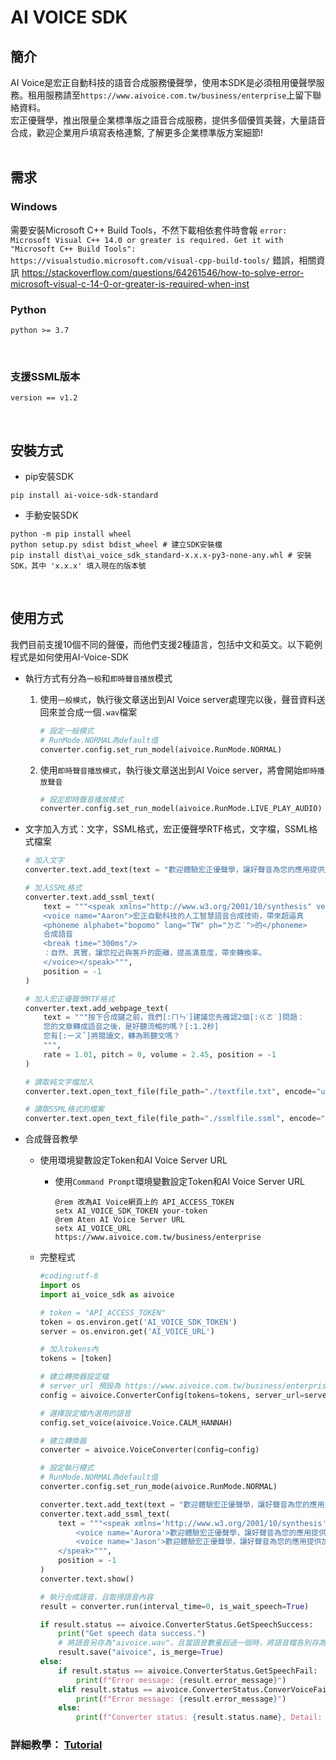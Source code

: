 # AI VOICE SDK

## 簡介
AI Voice是宏正自動科技的語音合成服務優聲學，使用本SDK是必須租用優聲學服務。租用服務請至`https://www.aivoice.com.tw/business/enterprise`上留下聯絡資料。<br>
宏正優聲學，推出限量企業標準版之語音合成服務，提供多個優質美聲，大量語音合成，歡迎企業用戶填寫表格連繫, 了解更多企業標準版方案細節!
<br><br>

## 需求
### Windows 
需要安裝Microsoft C++ Build Tools，不然下載相依套件時會報 `error: Microsoft Visual C++ 14.0 or greater is required. Get it with "Microsoft C++ Build Tools": https://visualstudio.microsoft.com/visual-cpp-build-tools/` 錯誤，相關資訊 https://stackoverflow.com/questions/64261546/how-to-solve-error-microsoft-visual-c-14-0-or-greater-is-required-when-inst
<br>

### Python
```
python >= 3.7
```
<br>

### 支援SSML版本
```
version == v1.2
```
<br>

## 安裝方式
- pip安裝SDK
```
pip install ai-voice-sdk-standard
```

- 手動安裝SDK
```shell
python -m pip install wheel
python setup.py sdist bdist_wheel # 建立SDK安裝檔
pip install dist\ai_voice_sdk_standard-x.x.x-py3-none-any.whl # 安裝SDK，其中 'x.x.x' 填入現在的版本號
```
<br>

## 使用方式
我們目前支援10個不同的聲優，而他們支援2種語言，包括中文和英文。以下範例程式是如何使用AI-Voice-SDK

- 執行方式有分為`一般`和`即時聲音播放`模式
    1. 使用`一般模式`，執行後文章送出到AI Voice server處理完以後，聲音資料送回來並合成一個`.wav`檔案
        ```py
        # 設定一般模式
        # RunMode.NORMAL為default值
        converter.config.set_run_model(aivoice.RunMode.NORMAL)
        ```
    2. 使用`即時聲音播放模式`，執行後文章送出到AI Voice server，將會開始`即時播放聲音`
        ```py
        # 設定即時聲音播放模式
        converter.config.set_run_model(aivoice.RunMode.LIVE_PLAY_AUDIO)
        ```

- 文字加入方式：文字，SSML格式，宏正優聲學RTF格式，文字檔，SSML格式檔案
    ```py
    # 加入文字
    converter.text.add_text(text = "歡迎體驗宏正優聲學，讓好聲音為您的應用提供加值服務。", position = -1)

    # 加入SSML格式
    converter.text.add_ssml_text(
        text = """<speak xmlns="http://www.w3.org/2001/10/synthesis" version="1.2" xml:lang="zh-TW">
        <voice name="Aaron">宏正自動科技的人工智慧語音合成技術，帶來超逼真
        <phoneme alphabet="bopomo" lang="TW" ph="ㄉㄜ˙">的</phoneme>
        合成語音
        <break time="300ms"/>
        ：自然、真實，讓您拉近與客戶的距離，提高滿意度，帶來轉換率。
        </voice></speak>""",
        position = -1
    )

    # 加入宏正優聲學RTF格式
    converter.text.add_webpage_text(
        text = """按下合成鍵之前，我們[:ㄇㄣˊ]建議您先確認2個[:ㄍㄜ˙]問題：
        您的文章轉成語音之後，是好聽流暢的嗎？[:1.2秒]
        您有[:ㄧㄡˇ]將閱讀文，轉為聆聽文嗎？
        """,
        rate = 1.01, pitch = 0, volume = 2.45, position = -1
    )

    # 讀取純文字檔加入
    converter.text.open_text_file(file_path="./textfile.txt", encode="utf-8", position=-1)

    # 讀取SSML格式的檔案
    converter.text.open_text_file(file_path="./ssmlfile.ssml", encode="utf-8", position=-1)
    ```

- 合成聲音教學
    - 使用環境變數設定Token和AI Voice Server URL
        - 使用`Command Prompt`環境變數設定Token和AI Voice Server URL
            ```console
            @rem 改為AI Voice網頁上的 API_ACCESS_TOKEN
            setx AI_VOICE_SDK_TOKEN your-token
            @rem Aten AI Voice Server URL
            setx AI_VOICE_URL https://www.aivoice.com.tw/business/enterprise
            ```

    - 完整程式
        ```py
        #coding:utf-8
        import os
        import ai_voice_sdk as aivoice

        # token = "API_ACCESS_TOKEN"
        token = os.environ.get('AI_VOICE_SDK_TOKEN')
        server = os.environ.get('AI_VOICE_URL')

        # 加入tokens內
        tokens = [token]

        # 建立轉換器設定檔
        # server_url 預設為 https://www.aivoice.com.tw/business/enterprise，可不填
        config = aivoice.ConverterConfig(tokens=tokens, server_url=server)

        # 選擇設定檔內選用的語音
        config.set_voice(aivoice.Voice.CALM_HANNAH)

        # 建立轉換器
        converter = aivoice.VoiceConverter(config=config)

        # 設定執行模式
        # RunMode.NORMAL為default值
        converter.config.set_run_mode(aivoice.RunMode.NORMAL)

        converter.text.add_text(text = "歡迎體驗宏正優聲學，讓好聲音為您的應用提供加值服務。", position = -1)
        converter.text.add_ssml_text(
            text = """<speak xmlns='http://www.w3.org/2001/10/synthesis' version='1.2' xml:lang='zh-TW'>
                <voice name='Aurora'>歡迎體驗宏正優聲學，讓好聲音為您的應用提供加值服務。</voice>
                <voice name='Jason'>歡迎體驗宏正優聲學，讓好聲音為您的應用提供加值服務。</voice>
            </speak>""",
            position = -1
        )
        converter.text.show()

        # 執行合成語音，且取得語音內容
        result = converter.run(interval_time=0, is_wait_speech=True)

        if result.status == aivoice.ConverterStatus.GetSpeechSuccess:
            print("Get speech data success.")
            # 將語音另存為"aivoice.wav"，且當語音數量超過一個時，將語音檔各別存為單一檔案
            result.save("aivoice", is_merge=True)
        else:
            if result.status == aivoice.ConverterStatus.GetSpeechFail:
                print(f"Error message: {result.error_message}")
            elif result.status == aivoice.ConverterStatus.ConverVoiceFail:
                print(f"Error message: {result.error_message}")
            else:
                print(f"Converter status: {result.status.name}, Detail: {result.detail}")
        ```

###  詳細教學： [Tutorial](./examples/tutorial.ipynb)